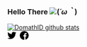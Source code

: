 ### Hello There <a href='https://www.bacotan-wibu.com'><img src="https://github.com/TheDudeThatCode/TheDudeThatCode/blob/master/Assets/Hi.gif" width="25px"></a>(*´ω｀*)

[![DomathID github stats](https://github-readme-stats.vercel.app/api?username=domathid&locale=cn&show_icons=true&bg_color=ffffff&title_color=008082&text_color=594a4e&icon_color=ff8ba7)](https://www.bacotan-wibu.com/)
<br/>
<a href="https://twitter.com/BacotMath"><img src="./assets/twitter.svg" width="20px"></a>&nbsp;&nbsp;<a href="https://facebook.com/bangdomath.id"><img src="./assets/facebook.svg" width="20px"></a>
   
